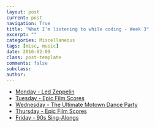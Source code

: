 ```yaml
---
layout: post
current: post
navigation: True
title: "What I'm listening to while coding - Week 3"
excerpt: ""
categories: Miscellaneous
tags: [misc, music]
date: 2016-02-09
class: post-template
comments: false
subclass:
author:
---
```


<ul>
<li><a href="https://play.google.com/music/r/m/Acemvtift2nm3rpqajajuvo5eva?t=Led_Zeppelin">Monday - Led Zeppelin</a></li>
<li><a href="https://play.google.com/music/r/m/L7yyx4akq7fvqanr2sxeemvwhvq?t=Epic_Film_Scores">Tuesday - Epic Film Scores</a></li>
<li><a href="https://play.google.com/music/r/m/L3m5yqfu45nmk3bxdvlwl4wm5ji?t=The_Ultimate_Motown_Dance_Party">Wednesday - The Ultimate Motown Dance Party</a></li>
<li><a href="https://play.google.com/music/r/m/L7yyx4akq7fvqanr2sxeemvwhvq?t=Epic_Film_Scores">Thursday - Epic Film Scores</a></li>
<li><a href="https://play.google.com/music/r/m/L6sez5rmkfbtks4ajzbluvojx5m?t=90s_Sing-Alongs">Friday - 90s Sing-Alongs</a></li>